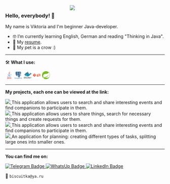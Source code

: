 <img align="right" src="https://media.giphy.com/media/k0ijJhqrUP4T2EvmJ1/giphy.gif"  width="300"/>

### Hello, everybody! 🤗
My name is Viktoria and I'm beginner Java-developer. 

- 🤓 I’m currently learning English, German and reading "Thinking in Java".
- 📜 My <a href="https://disk.yandex.ru/d/P8XtRpURRZO37g">resume</a>.</li> 
- 👻 My pet is a crow :)

___
🛠 __What I use:__
<p align="left">
<img src="https://raw.githubusercontent.com/devicons/devicon/master/icons/java/java-original-wordmark.svg" alt="java" width="25" height="25" />
<img src="https://raw.githubusercontent.com/devicons/devicon/master/icons/postgresql/postgresql-plain-wordmark.svg" alt="postgresql" width="25" height="25" />
<img src="https://raw.githubusercontent.com/devicons/devicon/master/icons/docker/docker-original-wordmark.svg" alt="docker" width="25" height="25" />
<img src="https://raw.githubusercontent.com/devicons/devicon/master/icons/git/git-plain-wordmark.svg" alt="git" width="25" height="25" />
<img src="https://raw.githubusercontent.com/devicons/devicon/master/icons/spring/spring-original.svg" alt="spring" width="25" height="25" />
</p>

--- 
__My projects, each one can be viewed at the link:__
<div id="badges">
<a href="https://github.com/biscuitka/java-explore-with-me">
  <img src="https://img.shields.io/badge/exploreWithMe -FF6347?style=for-the-badge"/>
</a>
This application allows users to search and share interesting events and find companions to participate in them.
</div>

<div id="badges">
<a href="https://github.com/biscuitka/java-shareit">
  <img src="https://img.shields.io/badge/shareIt -FFA500?style=for-the-badge"/>
</a>
This application allows users to share things, search for necessary things and create requests for them.
</div>

<div id="badges">
<a href="https://github.com/biscuitka/java-filmorate">
  <img src="https://img.shields.io/badge/filmorate -7B68EE?style=for-the-badge"/>
</a>
This application allows users to search and share interesting events and find companions to participate in them.
</div>

<div id="badges">
<a href="https://github.com/biscuitka/java-kanban">
  <img src="https://img.shields.io/badge/kanban -6495ED?style=for-the-badge"/>
</a>
An application for planning: creating different types of tasks, splitting large ones into smaller ones.
</div>

---
__You can find me on:__
<div id="badges">
<a href="https://t.me/biscuitka">
  <img src="https://img.shields.io/badge/Telegram-blue?style=for-the-badge&logo=telegram&logoColor=white" alt="Telegram Badge"/>
</a>
<a href="https://wa.me/79312182948">
  <img src="https://img.shields.io/badge/WhatsApp-green?style=for-the-badge&logo=whatsapp&logoColor=white" alt="WhatsUp Badge"/>
</a>
<a href="https://wa.me/79312182948">
  <img src="https://img.shields.io/badge/LinkedIn-blue?style=for-the-badge&logo=linkedin&logoColor=white" alt="LinkedIn Badge"/>
</a>
</div>

📧 `biscuitka@ya.ru`
